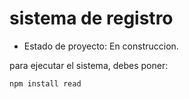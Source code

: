 <h1>sistema de registro</h1>

- Estado de proyecto: En construccion.

para ejecutar el sistema, debes poner:

```npm install read```

